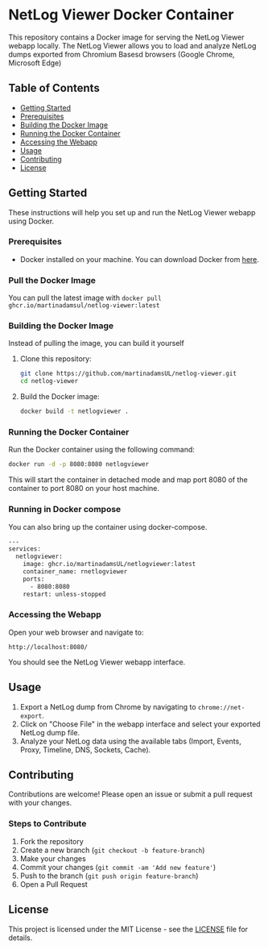# NetLog Viewer Docker Container

This repository contains a Docker image for serving the NetLog Viewer webapp locally.
The NetLog Viewer allows you to load and analyze NetLog dumps exported from Chromium Basesd browsers (Google Chrome, Microsoft Edge)

## Table of Contents

- [Getting Started](#getting-started)
- [Prerequisites](#prerequisites)
- [Building the Docker Image](#building-the-docker-image)
- [Running the Docker Container](#running-the-docker-container)
- [Accessing the Webapp](#accessing-the-webapp)
- [Usage](#usage)
- [Contributing](#contributing)
- [License](#license)

## Getting Started

These instructions will help you set up and run the NetLog Viewer webapp using Docker.

### Prerequisites

- Docker installed on your machine. You can download Docker from [here](https://www.docker.com/products/docker-desktop).

### Pull the Docker Image

You can pull the latest image with `docker pull ghcr.io/martinadamsul/netlog-viewer:latest`

### Building the Docker Image

Instead of pulling the image, you can build it yourself

1. Clone this repository:

   ```bash
   git clone https://github.com/martinadamsUL/netlog-viewer.git
   cd netlog-viewer
   ```

2. Build the Docker image:

   ```bash
   docker build -t netlogviewer .
   ```

### Running the Docker Container

Run the Docker container using the following command:

```bash
docker run -d -p 8080:8080 netlogviewer
```

This will start the container in detached mode and map port 8080 of the container to port 8080 on your host machine.

### Running in Docker compose

You can also bring up the container using docker-compose.

```bash
---
services:
  netlogviewer:
    image: ghcr.io/martinadamsUL/netlogviewer:latest
    container_name: rnetlogviewer
    ports:
      - 8080:8080
    restart: unless-stopped
```

### Accessing the Webapp

Open your web browser and navigate to:

`http://localhost:8080/`

You should see the NetLog Viewer webapp interface.

## Usage

1. Export a NetLog dump from Chrome by navigating to `chrome://net-export`.
2. Click on "Choose File" in the webapp interface and select your exported NetLog dump file.
3. Analyze your NetLog data using the available tabs (Import, Events, Proxy, Timeline, DNS, Sockets, Cache).

## Contributing

Contributions are welcome! Please open an issue or submit a pull request with your changes.

### Steps to Contribute

1. Fork the repository
2. Create a new branch (`git checkout -b feature-branch`)
3. Make your changes
4. Commit your changes (`git commit -am 'Add new feature'`)
5. Push to the branch (`git push origin feature-branch`)
6. Open a Pull Request

## License

This project is licensed under the MIT License - see the [LICENSE](https://www.mit.edu/~amini/LICENSE.md) file for details.
